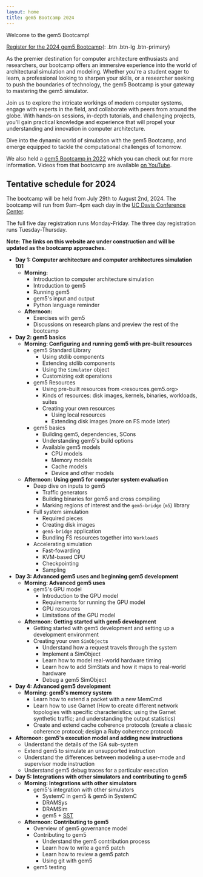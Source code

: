 ```yaml
---
layout: home
title: gem5 Bootcamp 2024
---
```


Welcome to the gem5 Bootcamp!

[Register for the 2024 gem5 Bootcamp](https://na.eventscloud.com/ereg/index.php?eventid=799532&){: .btn .btn-lg .btn-primary}

As the premier destination for computer architecture enthusiasts and researchers, our bootcamp offers an immersive experience into the world of architectural simulation and modeling.
Whether you're a student eager to learn, a professional looking to sharpen your skills, or a researcher seeking to push the boundaries of technology, the gem5 Bootcamp is your gateway to mastering the gem5 simulator.

Join us to explore the intricate workings of modern computer systems, engage with experts in the field, and collaborate with peers from around the globe.
With hands-on sessions, in-depth tutorials, and challenging projects, you'll gain practical knowledge and experience that will propel your understanding and innovation in computer architecture.

Dive into the dynamic world of simulation with the gem5 Bootcamp, and emerge equipped to tackle the computational challenges of tomorrow.

We also held a [gem5 Bootcamp in 2022](https://gem5bootcamp.github.io/gem5-bootcamp-env/) which you can check out for more information.
Videos from that bootcamp are available [on YouTube](https://www.youtube.com/watch?v=orASbQ02pDw&list=PL_hVbFs_loVSaSDPr1RJXP5RRFWjBMqq3).

## Tentative schedule for 2024

The bootcamp will be held from July 29th to August 2nd, 2024.
The bootcamp will run from 9am-4pm each day in the [UC Davis Conference Center](https://conferencecenter.ucdavis.edu/).

The full five day registration runs Monday-Friday.
The three day registration runs Tuesday-Thursday.

**Note: The links on this website are under construction and will be updated as the bootcamp approaches.**

- **Day 1: Computer architecture and computer architectures simulation 101**
  - **Morning:**
    - Introduction to computer architecture simulation
    - Introduction to gem5
    - Running gem5
    - gem5's input and output
    - Python language reminder
  - **Afternoon:**
    - Exercises with gem5
    - Discussions on research plans and preview the rest of the bootcamp
- **Day 2: gem5 basics**
  - **Morning: Configuring and running gem5 with pre-built resources**
    - gem5 Standard Library
      - Using stdlib components
      - Extending stdlib components
      - Using the `Simulator` object
      - Customizing exit operations
    - gem5 Resources
      - Using pre-built resources from <resources.gem5.org>
      - Kinds of resources: disk images, kernels, binaries, workloads, suites
      - Creating your own resources
        - Using local resources
        - Extending disk images (more on FS mode later)
    - gem5 basics
      - Building gem5, dependencies, SCons
      - Understanding gem5's build options
      - Available gem5 models
        - CPU models
        - Memory models
        - Cache models
        - Device and other models
  - **Afternoon: Using gem5 for computer system evaluation**
    - Deep dive on inputs to gem5
      - Traffic generators
      - Building binaries for gem5 and cross compiling
      - Marking regions of interest and the `gem5-bridge` (`m5`) library
    - Full system simulation
      - Required pieces
      - Creating disk images
      - `gem5-bridge` application
      - Bundling FS resources together into `Workload`s
    - Accelerating simulation
      - Fast-fowarding
      - KVM-based CPU
      - Checkpointing
      - Sampling
- **Day 3: Advanced gem5 uses and beginning gem5 development**
  - **Morning: Advanced gem5 uses**
    - gem5's GPU model
      - Introduction to the GPU model
      - Requirements for running the GPU model
      - GPU resources
      - Limitations of the GPU model
  - **Afternoon: Getting started with gem5 development**
    - Getting started with gem5 development and setting up a development environment
    - Creating your own `SimObject`s
      - Understand how a request travels through the system
      - Implement a SimObject
      - Learn how to model real-world hardware timing
      - Learn how to add SimStats and how it maps to real-world hardware
      - Debug a gem5 SimObject
- **Day 4: Advanced gem5 development**
  - **Morning: gem5's memory system**
    - Learn how to extend a packet with a new MemCmd
    - Learn how to use Garnet (How to create different network topologies with specific characteristics; using the Garnet synthetic traffic; and understanding the output statistics)
    - Create and extend cache coherence protocols (create a classic coherence protocol; design a Ruby coherence protocol)
- **Afternoon: gem5's execution model and adding new instructions**
  - Understand the details of the ISA sub-system
  - Extend gem5 to simulate an unsupported instruction
  - Understand the differences between modeling a user-mode and supervisor mode instruction
  - Understand gem5 debug traces for a particular execution
- **Day 5: Integrations with other simulators and contributing to gem5**
  - **Morning: Integrations with other simulators**
    - gem5's integration with other simulators
      - SystemC in gem5 & gem5 in SystemC
      - DRAMSys
      - DRAMSim
      - gem5 + [SST](https://sst-simulator.org/)
  - **Afternoon: Contributing to gem5**
    - Overview of gem5 governance model
    - Contributing to gem5
      - Understand the gem5 contribution process
      - Learn how to write a gem5 patch
      - Learn how to review a gem5 patch
      - Using git with gem5
    - gem5 testing
